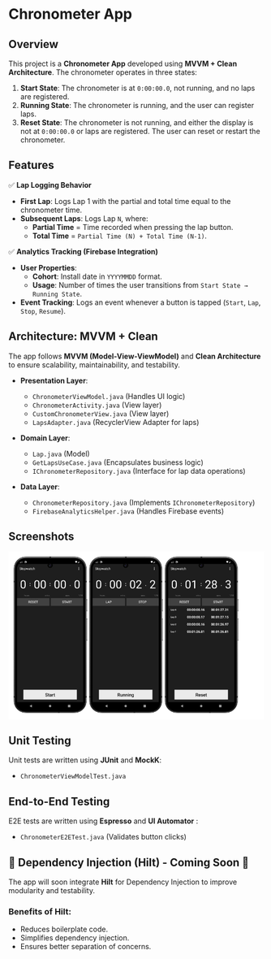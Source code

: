 # Chronometer App

## Overview

This project is a **Chronometer App** developed using **MVVM + Clean Architecture**. The chronometer
operates in three states:

1. **Start State**: The chronometer is at `0:00:00.0`, not running, and no laps are registered.
2. **Running State**: The chronometer is running, and the user can register laps.
3. **Reset State**: The chronometer is not running, and either the display is not at `0:00:00.0` or
   laps are registered. The user can reset or restart the chronometer.

## Features

✅ **Lap Logging Behavior**

- **First Lap**: Logs Lap 1 with the partial and total time equal to the chronometer time.
- **Subsequent Laps**: Logs Lap `N`, where:
    - **Partial Time** = Time recorded when pressing the lap button.
    - **Total Time** = `Partial Time (N) + Total Time (N-1)`.

✅ **Analytics Tracking (Firebase Integration)**

- **User Properties**:
    - **Cohort**: Install date in `YYYYMMDD` format.
    - **Usage**: Number of times the user transitions from `Start State → Running State`.
- **Event Tracking**: Logs an event whenever a button is tapped (`Start`, `Lap`, `Stop`, `Resume`).

## Architecture: MVVM + Clean

The app follows **MVVM (Model-View-ViewModel)** and **Clean Architecture** to ensure scalability,
maintainability, and testability.

- **Presentation Layer**:
    - `ChronometerViewModel.java` (Handles UI logic)
    - `ChronometerActivity.java` (View layer)
    - `CustomChronometerView.java` (View layer)
    - `LapsAdapter.java` (RecyclerView Adapter for laps)

- **Domain Layer**:
    - `Lap.java` (Model)
    - `GetLapsUseCase.java` (Encapsulates business logic)
    - `IChronometerRepository.java` (Interface for lap data operations)

- **Data Layer**:
    - `ChronometerRepository.java` (Implements `IChronometerRepository`)
    - `FirebaseAnalyticsHelper.java` (Handles Firebase events)

## Screenshots

<div style="background-color: white; padding: 10px;">
  <img src="screenshots/start_state.png" alt="Start state of the chronometer" width="30%">
  <img src="screenshots/running_state.png" alt="Running state of the chronometer" width="30%">
  <img src="screenshots/reset_state.png" alt="Reset state of the chronometer" width="30%">
</div>

## Unit Testing

Unit tests are written using **JUnit** and **MockK**:

- `ChronometerViewModelTest.java`

## End-to-End Testing

E2E tests are written using **Espresso** and **UI Automator** :

- `ChronometerE2ETest.java` (Validates button clicks)

## 🧪️ Dependency Injection (Hilt) - **Coming Soon** 🚀

The app will soon integrate **Hilt** for Dependency Injection to improve modularity and testability.

### Benefits of Hilt:

- Reduces boilerplate code.
- Simplifies dependency injection.
- Ensures better separation of concerns.